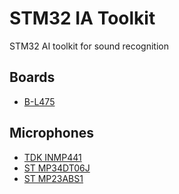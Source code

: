 # STM32 IA Toolkit
STM32 AI toolkit for sound recognition

## Boards
* [B-L475](https://www.st.com/en/evaluation-tools/b-l475e-iot01a.html)

## Microphones
* [TDK INMP441](https://fr.aliexpress.com/item/4000084678953.html)
* [ST MP34DT06J](https://www.st.com/en/ecosystems/x-nucleo-cca02m2.html)
* [ST MP23ABS1](https://www.st.com/content/st_com/en/products/ecosystems/stm32-open-development-environment/stm32-nucleo-expansion-boards/stm32-ode-sense-hw/x-nucleo-amicam1.html)

